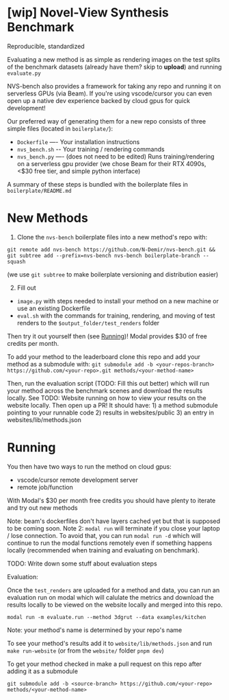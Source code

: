# [wip] Novel-View Synthesis Benchmark
Reproducible, standardized


Evaluating a new method is as simple as rendering images on the test splits of the benchmark datasets (already have them? skip to **upload**) and running `evaluate.py`

NVS-bench also provides a framework for taking any repo and running it on serverless GPUs (via Beam). If you're using vscode/cursor you can even open up a native dev experience backed by cloud gpus for quick development!

Our preferred way of generating them for a new repo consists of three simple files (located in `boilerplate/`):

- `Dockerfile` —- Your installation instructions
- `nvs_bench.sh` -- Your training / rendering commands
- `nvs_bench.py` —- (does not need to be edited) Runs training/rendering on a serverless gpu provider (we chose Beam for their RTX 4090s, <$30 free tier, and simple python interface)


A summary of these steps is bundled with the boilerplate files in `boilerplate/README.md`

# New Methods

1) Clone the `nvs-bench` boilerplate files into a new method's repo with:
```
git remote add nvs-bench https://github.com/N-Demir/nvs-bench.git && git subtree add --prefix=nvs-bench nvs-bench boilerplate-branch --squash
```
(we use `git subtree` to make boilerplate versioning and distribution easier)

2) Fill out 
- `image.py` with steps needed to install your method on a new machine or use an existing Dockerfile
- `eval.sh` with the commands for training, rendering, and moving of test renders to the `$output_folder/test_renders` folder

Then try it out yourself then (see [Running](#Running))! Modal provides $30 of free credits per month.

To add your method to the leaderboard clone this repo and add your method as a submodule with:
`git submodule add -b <your-repos-branch> https://github.com/<your-repo>.git methods/<your-method-name>`

Then, run the evaluation script (TODO: Fill this out better) which will run your method across the benchmark scenes and download the results locally. See TODO: Website running on how to view your results on the website locally. Then open up a PR! It should have: 1) a method submodule pointing to your runnable code 2) results in websites/public 3) an entry in websites/lib/methods.json

# Running
You then have two ways to run the method on cloud gpus:
- vscode/cursor remote development server
- remote job/function

With Modal's $30 per month free credits you should have plenty to iterate and try out new methods

Note: beam's dockerfiles don't have layers cached yet but that is supposed to be coming soon.
Note 2: `modal run` will terminate if you close your laptop / lose connection. To avoid that, you can run `modal run -d` which will continue to run the modal functions remotely even if something happens locally (recommended when training and evaluating on benchmark).



TODO: Write down some stuff about evaluation steps

Evaluation:

Once the `test_renders` are uploaded for a method and data, you can run an evaluation run on modal which will calulate the metrics and download the results locally to be viewed on the website locally and merged into this repo.

```
modal run -m evaluate.run --method 3dgrut --data examples/kitchen
```

Note: your method's name is determined by your repo's name

To see your method's results add it to `website/lib/methods.json` and run `make run-website` (or from the `website/` folder `pnpm dev`)

To get your method checked in make a pull request on this repo after adding it as a submodule
```
git submodule add -b <source-branch> https://github.com/<your-repo> methods/<your-method-name>
```